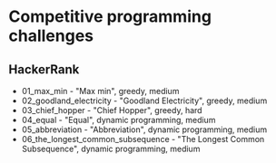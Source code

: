 # Competitive programming challenges 
## HackerRank
* 01_max_min - "Max min", greedy, medium
* 02_goodland_electricity - "Goodland Electricity", greedy, medium
* 03_chief_hopper - "Chief Hopper", greedy, hard
* 04_equal - "Equal", dynamic programming, medium
* 05_abbreviation - "Abbreviation", dynamic programming, medium
* 06_the_longest_common_subsequence - "The Longest Common Subsequence", dynamic programming, medium
